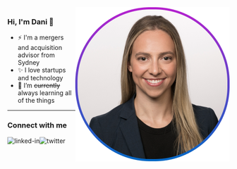 <img align="right" src="https://github.com/danigoldberg/danigoldberg/blob/main/github-avatar.png" alt="Dani Goldberg Profile Picture" width=350px height=350px />

### Hi, I'm Dani 👋

- ⚡  I'm a mergers and acquisition advisor from Sydney
- ✨  I love startups and technology
- 🌱  I’m ~~currently~~ always learning all of the things

---

### Connect with me

[<img align="left" alt="linked-in" src="https://img.shields.io/badge/linkedin-%230077B5.svg?&style=for-the-badge&logo=linkedin&logoColor=white" />](https://www.linkedin.com/in/DaniLGoldberg/)
[<img align="left" alt="twitter" src="https://img.shields.io/badge/twitter-%231DA1F2.svg?&style=for-the-badge&logo=twitter&logoColor=white" />](https://twitter.com/DaniLGoldberg)
<br>
